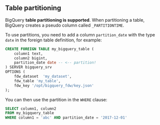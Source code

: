 ## Table partitioning

BigQuery **table partitioning is supported**. When partitioning a table, BigQuery creates a pseudo column called `_PARTITIONTIME`.

To use partitions, you need to add a column `partition_date` with the type `date` in the foreign table definition, for example:

```sql
CREATE FOREIGN TABLE my_bigquery_table (
    column1 text,
    column2 bigint,
    partition_date date -- <-- partition!
) SERVER bigquery_srv
OPTIONS (
    fdw_dataset  'my_dataset',
    fdw_table 'my_table',
    fdw_key '/opt/bigquery_fdw/key.json'
);
```

You can then use the partition in the `WHERE` clause:

```sql
SELECT column1, column2
FROM my_bigquery_table
WHERE column1 = 'abc' AND partition_date = '2017-12-01'
```
